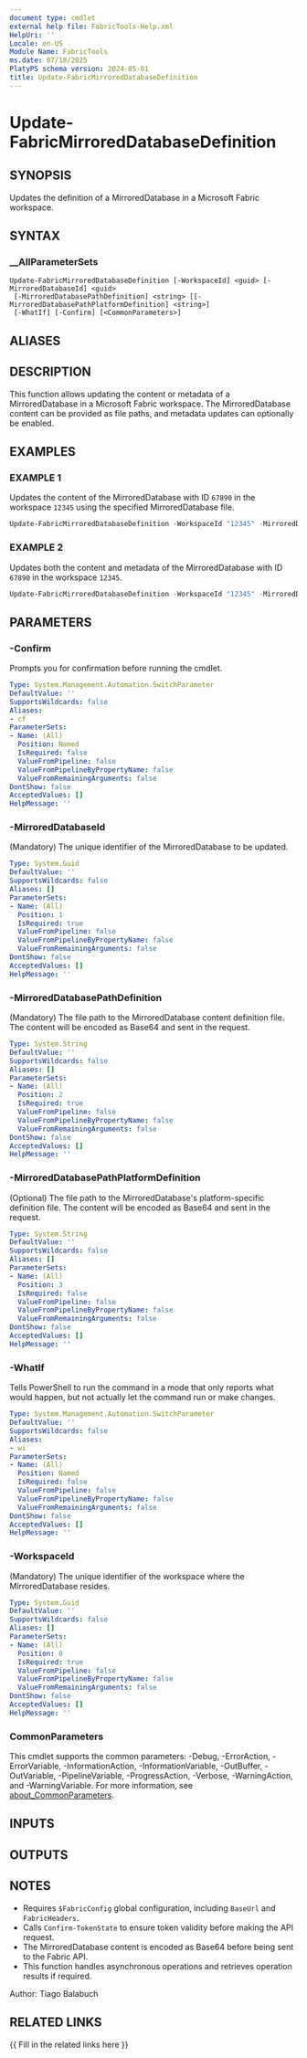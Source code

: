 ```yaml
---
document type: cmdlet
external help file: FabricTools-Help.xml
HelpUri: ''
Locale: en-US
Module Name: FabricTools
ms.date: 07/18/2025
PlatyPS schema version: 2024-05-01
title: Update-FabricMirroredDatabaseDefinition
---
```


# Update-FabricMirroredDatabaseDefinition

## SYNOPSIS

Updates the definition of a MirroredDatabase in a Microsoft Fabric workspace.

## SYNTAX

### __AllParameterSets

```
Update-FabricMirroredDatabaseDefinition [-WorkspaceId] <guid> [-MirroredDatabaseId] <guid>
 [-MirroredDatabasePathDefinition] <string> [[-MirroredDatabasePathPlatformDefinition] <string>]
 [-WhatIf] [-Confirm] [<CommonParameters>]
```

## ALIASES

## DESCRIPTION

This function allows updating the content or metadata of a MirroredDatabase in a Microsoft Fabric workspace.
The MirroredDatabase content can be provided as file paths, and metadata updates can optionally be enabled.

## EXAMPLES

### EXAMPLE 1

Updates the content of the MirroredDatabase with ID `67890` in the workspace `12345` using the specified MirroredDatabase file.

```powershell
Update-FabricMirroredDatabaseDefinition -WorkspaceId "12345" -MirroredDatabaseId "67890" -MirroredDatabasePathDefinition "C:\MirroredDatabases\MirroredDatabase.json"
```

### EXAMPLE 2

Updates both the content and metadata of the MirroredDatabase with ID `67890` in the workspace `12345`.

```powershell
Update-FabricMirroredDatabaseDefinition -WorkspaceId "12345" -MirroredDatabaseId "67890" -MirroredDatabasePathDefinition "C:\MirroredDatabases\MirroredDatabase.json" -UpdateMetadata $true
```

## PARAMETERS

### -Confirm

Prompts you for confirmation before running the cmdlet.

```yaml
Type: System.Management.Automation.SwitchParameter
DefaultValue: ''
SupportsWildcards: false
Aliases:
- cf
ParameterSets:
- Name: (All)
  Position: Named
  IsRequired: false
  ValueFromPipeline: false
  ValueFromPipelineByPropertyName: false
  ValueFromRemainingArguments: false
DontShow: false
AcceptedValues: []
HelpMessage: ''
```

### -MirroredDatabaseId

(Mandatory) The unique identifier of the MirroredDatabase to be updated.

```yaml
Type: System.Guid
DefaultValue: ''
SupportsWildcards: false
Aliases: []
ParameterSets:
- Name: (All)
  Position: 1
  IsRequired: true
  ValueFromPipeline: false
  ValueFromPipelineByPropertyName: false
  ValueFromRemainingArguments: false
DontShow: false
AcceptedValues: []
HelpMessage: ''
```

### -MirroredDatabasePathDefinition

(Mandatory) The file path to the MirroredDatabase content definition file.
The content will be encoded as Base64 and sent in the request.

```yaml
Type: System.String
DefaultValue: ''
SupportsWildcards: false
Aliases: []
ParameterSets:
- Name: (All)
  Position: 2
  IsRequired: true
  ValueFromPipeline: false
  ValueFromPipelineByPropertyName: false
  ValueFromRemainingArguments: false
DontShow: false
AcceptedValues: []
HelpMessage: ''
```

### -MirroredDatabasePathPlatformDefinition

(Optional) The file path to the MirroredDatabase's platform-specific definition file.
The content will be encoded as Base64 and sent in the request.

```yaml
Type: System.String
DefaultValue: ''
SupportsWildcards: false
Aliases: []
ParameterSets:
- Name: (All)
  Position: 3
  IsRequired: false
  ValueFromPipeline: false
  ValueFromPipelineByPropertyName: false
  ValueFromRemainingArguments: false
DontShow: false
AcceptedValues: []
HelpMessage: ''
```

### -WhatIf

Tells PowerShell to run the command in a mode that only reports what would happen, but not actually let the command run or make changes.

```yaml
Type: System.Management.Automation.SwitchParameter
DefaultValue: ''
SupportsWildcards: false
Aliases:
- wi
ParameterSets:
- Name: (All)
  Position: Named
  IsRequired: false
  ValueFromPipeline: false
  ValueFromPipelineByPropertyName: false
  ValueFromRemainingArguments: false
DontShow: false
AcceptedValues: []
HelpMessage: ''
```

### -WorkspaceId

(Mandatory) The unique identifier of the workspace where the MirroredDatabase resides.

```yaml
Type: System.Guid
DefaultValue: ''
SupportsWildcards: false
Aliases: []
ParameterSets:
- Name: (All)
  Position: 0
  IsRequired: true
  ValueFromPipeline: false
  ValueFromPipelineByPropertyName: false
  ValueFromRemainingArguments: false
DontShow: false
AcceptedValues: []
HelpMessage: ''
```

### CommonParameters

This cmdlet supports the common parameters: -Debug, -ErrorAction, -ErrorVariable,
-InformationAction, -InformationVariable, -OutBuffer, -OutVariable, -PipelineVariable,
-ProgressAction, -Verbose, -WarningAction, and -WarningVariable. For more information, see
[about_CommonParameters](https://go.microsoft.com/fwlink/?LinkID=113216).

## INPUTS

## OUTPUTS

## NOTES

- Requires `$FabricConfig` global configuration, including `BaseUrl` and `FabricHeaders`.
- Calls `Confirm-TokenState` to ensure token validity before making the API request.
- The MirroredDatabase content is encoded as Base64 before being sent to the Fabric API.
- This function handles asynchronous operations and retrieves operation results if required.

Author: Tiago Balabuch

## RELATED LINKS

{{ Fill in the related links here }}

